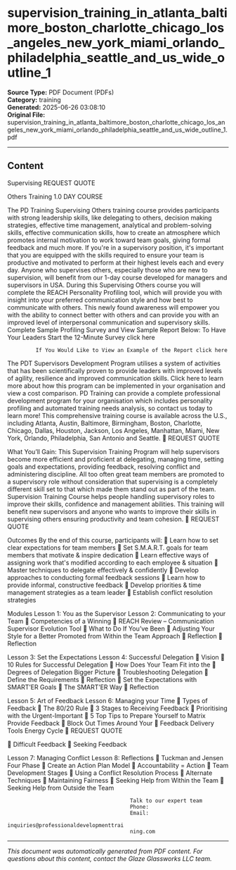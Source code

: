 ﻿# supervision_training_in_atlanta_baltimore_boston_charlotte_chicago_los_angeles_new_york_miami_orlando_philadelphia_seattle_and_us_wide_outline_1

**Source Type:** PDF Document (PDFs)  
**Category:** training  
**Generated:** 2025-06-26 03:08:10  
**Original File:** supervision_training_in_atlanta_baltimore_boston_charlotte_chicago_los_angeles_new_york_miami_orlando_philadelphia_seattle_and_us_wide_outline_1.pdf

---

## Content

Supervising                                                         REQUEST QUOTE

Others Training                                                    1.0 DAY COURSE




The PD Training Supervising Others training course provides participants with
strong leadership skills, like delegating to others, decision making strategies,
effective time management, analytical and problem-solving skills, effective
communication skills, how to create an atmosphere which promotes internal
motivation to work toward team goals, giving formal feedback and much more.
If you're in a supervisory position, it's important that you are equipped with the
skills required to ensure your team is productive and motivated to perform at
their highest levels each and every day. Anyone who supervises others,
especially those who are new to supervision, will benefit from our 1-day
course developed for managers and supervisors in USA.
During this Supervising Others course you will complete the REACH
Personality Profiling tool, which will provide you with insight into your
preferred communication style and how best to communicate with others. This
newly found awareness will empower you with the ability to connect better
with others and can provide you with an improved level of interpersonal
communication and supervisory skills.
       Complete Sample Profiling Survey and View Sample Report Below:
              To Have Your Leaders Start the 12-Minute Survey click here

             If You Would Like to View an Example of the Report click here

The PDT Supervisors Development Program utilises a system of activities that
has been scientifically proven to provide leaders with improved levels of
agility, resilience and improved communication skills. Click here to learn more
about how this program can be implemented in your organisation and view a
cost comparison.
PD Training can provide a complete professional development program for
your organisation which includes personality profiling and automated training
needs analysis, so contact us today to learn more!
This comprehensive training course is available across the U.S., including
Atlanta, Austin, Baltimore, Birmingham, Boston, Charlotte, Chicago, Dallas,
Houston, Jackson, Los Angeles, Manhattan, Miami, New York, Orlando,
Philadelphia, San Antonio and Seattle.
                                                                                    REQUEST QUOTE




What You’ll Gain:
This Supervision Training Program will help supervisors become more efficient and
proficient at delegating, managing time, setting goals and expectations, providing feedback,
resolving conflict and administering discipline.
All too often great team members are promoted to a supervisory role without consideration
that supervising is a completely different skill set to that which made them stand out as part
of the team.
Supervision Training Course helps people handling supervisory roles to improve their
skills, confidence and management abilities. This training will benefit new supervisors and
anyone who wants to improve their skills in supervising others ensuring productivity and
team cohesion.
                                                                          REQUEST QUOTE




Outcomes
By the end of this course, participants will:
    Learn how to set clear expectations for team members
    Set S.M.A.R.T. goals for team members that motivate & inspire dedication
    Learn effective ways of assigning work that's modified according to each
      employee & situation
    Master techniques to delegate effectively & confidently
    Develop approaches to conducting formal feedback sessions
    Learn how to provide informal, constructive feedback
    Develop priorities & time management strategies as a team leader
    Establish conflict resolution strategies




Modules
 Lesson 1: You as the Supervisor         Lesson 2: Communicating to your Team
    Competencies of a Winning               REACH Review – Communication
      Supervisor                               Evolution Tool
    What to Do If You’ve Been               Adjusting Your Style for a Better
      Promoted from Within the Team            Approach
    Reflection                              Reflection


 Lesson 3: Set the Expectations          Lesson 4: Successful Delegation
    Vision                                  10 Rules for Successful Delegation
    How Does Your Team Fit into the         Degrees of Delegation
      Bigger Picture                         Troubleshooting Delegation
    Define the Requirements                 Reflection
    Set the Expectations with
      SMART’ER Goals
    The SMART’ER Way
    Reflection


 Lesson 5: Art of Feedback               Lesson 6: Managing your Time
    Types of Feedback                       The 80/20 Rule
    3 Stages to Receiving Feedback          Prioritising with the Urgent-Important
    5 Top Tips to Prepare Yourself to         Matrix
      Provide Feedback                       Block Out Times Around Your
    Feedback Delivery Tools                   Energy Cycle
                                                                          REQUEST QUOTE




     Difficult Feedback
     Seeking Feedback


Lesson 7: Managing Conflict               Lesson 8: Reflections
   Tuckman and Jensen Four Phase             Create an Action Plan
     Model                                    Accountability = Action
   Team Development Stages
   Using a Conflict Resolution Process
   Alternate Techniques
   Maintaining Fairness
   Seeking Help from Within the Team
   Seeking Help from Outside the
     Team




                                           Talk to our expert team
                                           Phone:
                                           Email:
                                           inquiries@professionaldevelopmenttrai
                                           ning.com

---

*This document was automatically generated from PDF content. For questions about this content, contact the Glaze Glassworks LLC team.*
